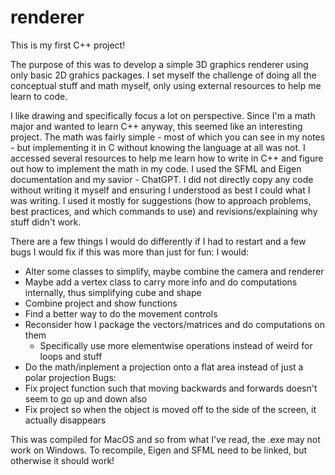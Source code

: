 # renderer
This is my first C++ project!

The purpose of this was to develop a simple 3D graphics renderer using only basic 2D grahics packages. I set myself the challenge of doing all the conceptual stuff and math myself, only using external resources to help me learn to code.

I like drawing and specifically focus a lot on perspective. Since I'm a math major and wanted to learn C++ anyway, this seemed like an interesting project. The math was fairly simple - most of which you can see in my notes - but implementing it in C without knowing the language at all was not. I accessed several resources to help me learn how to write in C++ and figure out how to implement the math in my code. I used the SFML and Eigen documentation and my savior - ChatGPT. I did not directly copy any code without writing it myself and ensuring I understood as best I could what I was writing. I used it mostly for suggestions (how to approach problems, best practices, and which commands to use) and revisions/explaining why stuff didn't work.

There are a few things I would do differently if I had to restart and a few bugs I would fix if this was more than just for fun:
I would:
  - Alter some classes to simplify, maybe combine the camera and renderer
  - Maybe add a vertex class to carry more info and do computations internally, thus simplifying cube and shape
  - Combine project and show functions
  - Find a better way to do the movement controls
  - Reconsider how I package the vectors/matrices and do computations on them
    - Specifically use more elementwise operations instead of weird for loops and stuff
  - Do the math/inplement a projection onto a flat area instead of just a polar projection
  Bugs:
  - Fix project function such that moving backwards and forwards doesn't seem to go up and down also
  - Fix project so when the object is moved off to the side of the screen, it actually disappears

This was compiled for MacOS and so from what I've read, the .exe may not work on Windows. To recompile, Eigen and SFML need to be linked, but otherwise it should work!
